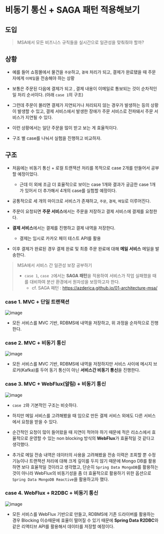 # 비동기 통신 + SAGA 패턴 적용해보기

## 도입
> MSA에서 모든 비즈니스 규칙들을 실시간으로 일관성을 맞춰줘야 할까?

## 상황

- 예를 들어 쇼핑몰에서 물건을 `주문`하고, `결제` 처리가 되고, 결제가 완료됐을 때 주문자에게 `이메일`을 전송해야 하는 상황

- 보통은 주문된 다음에 결제가 되고 , 결제 내용이 이메일로 통보되는 것이 순차적인 일 처리 순서이다. (아래 `case 1`의 구조)

- 그런데 주문이 몰리면 결제가 지연되거나 처리되지 않는 경우가 발생하는 등의 상황이 발생할 수 있고, 결제 서비스에서 발생한 장애가 주문 서비스로 전파돼서 주문 서비스가 지연될 수 있다.

- 이런 상황에서는 일단 주문을 많이 받고 보는 게 효율적이다.

- 구조 별 case를 나눠서 실험을 진행하고 비교하자.

## 구조

- 처음에는 비동기 통신 + 로컬 트랜잭션 처리를 목적으로 case 2개를 만들어서 공부할 예정이었다.
    - 근데 이 외에 조금 더 효율적으로 보이는 case 1개와 결과가 궁금한 case 1개가 있어서 더 추가해서 4개의 case를 실험할 예정이다.

- 공통적으로 세 개의 마이크로 서비스가 존재하고, `주문`, `결제`, `메일`로 이루어진다.

- 주문이 요청되면 **주문 서비스**에서는 주문을 저장하고 결제 서비스에 결제를 요청한다.

- **결제 서비스**에서는 결제를 진행하고 결제 내역을 저장한다.
    - 결제는 임시로 카카오 페이 테스트 API를 활용

- 이후 결제가 완료된 경우 결제 완료 및 최종 주문 완료에 대해 **메일 서비스** 메일을 발송한다.

> MSA에서 서비스 간 일관성 보장 공부하기
> - `case 1`, `case 2`에서는 **SAGA 패턴**을 적용하여 서비스가 작업 실패했을 때를 대비하여 분산 환경에서 원자성을 보장하고자 한다.
>    - cf. SAGA 패턴 : https://azderica.github.io/01-architecture-msa/


### case 1. MVC + 단일 트랜잭션 
![image](https://user-images.githubusercontent.com/59307414/163173992-8e9ec43c-42d2-4159-a0f4-77d182cd7716.png)

- 모든 서비스를 MVC 기반, RDBMS에 내역을 저장하고, 위 과정을 순차적으로 진행한다.

### case 2. MVC + 비동기 통신
![image](https://user-images.githubusercontent.com/59307414/163176390-a1451b2d-71b9-4596-b007-1a288679a2be.png)

- 모든 서비스를 MVC 기반, RDBMS에 내역을 저정하지만 서비스 사이에 메시지 브로커(Kafka)를 두어 동기 통신이 아닌 **서비스간 비동기 통신**을 진행한다.

### case 3. MVC + WebFlux(알림) + 비동기 통신
![image](https://user-images.githubusercontent.com/59307414/163178274-8a9dbf2c-f29b-431c-8e32-eb2198ef96dd.png)

- `case 2`와 기본적인 구조는 비슷하다.

- 하지만 메일 서비스를 고려해봤을 때 임으로 만든 결제 서비스 외에도 다른 서비스에서 요청을 받을 수 있다.

- 순간적인 요청이 많이 들어왔을 때 지연이 적어야 하기 때문에 적은 리소스에서 효율적으로 운영할 수 있는 non blocking 방식의 **WebFlux**가 효율적일 것 같다고 생각했다.

- 추가로 메일 전송 내역은 데이터의 사용을 고려해봤을 전송 이력은 조회할 뿐 수정 기능이나 트랜잭션 처리에 대해 크게 깊이를 두지 않기 때문에 Mongo DB를 활용하면 보다 효율적일 것이라고 생각했고, 단순히 `Spring Data MongoDB`를 활용하는 것이 아니라 WebFlux의 비동기성을 좀 더 효율적으로 활용하기 위한 옵션으로 `Spring Data MongoDB Reactive`을 활용하고자 했다.

### case 4. WebFlux + R2DBC + 비동기 통신

![image](https://user-images.githubusercontent.com/59307414/163181836-a96df663-13ad-41f8-9992-6e341da8e060.png)

- 모든 서비스를 WebFlux 기반으로 만들고, RDBMS에 기존 드라이버를 활용하는 경우 Blocking 이슈때문에 효율이 떨어질 수 있기 때문에 **Spring Data R2DBC**와 같은 리액티브 API를 활용해서 데이터를 저장할 예정이다.    